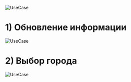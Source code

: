 ![UseCase](https://github.com/vampir9939/Tritpo/blob/master/MyWeather/Documentation/Diagrams/UseCase.jpg "UseCase")
# 1) Обновление информации
![UseCase](https://github.com/vampir9939/Tritpo/blob/master/MyWeather/Documentation/Diagrams/UpdateInfo.png "UpdateInfo")
# 2) Выбор города
![UseCase](https://github.com/vampir9939/Tritpo/blob/master/MyWeather/Documentation/Diagrams/ChooseSity.png "ChooseSity")
